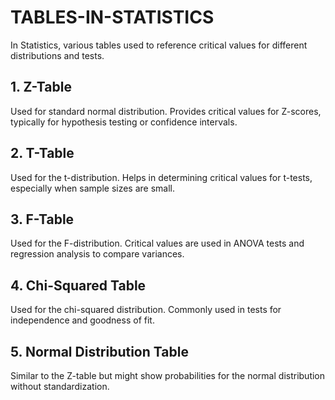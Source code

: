 # TABLES-IN-STATISTICS
In Statistics, various tables used to reference critical values for different distributions and tests.

## 1. Z-Table
Used for standard normal distribution.
Provides critical values for Z-scores, typically for hypothesis testing or confidence intervals.

## 2. T-Table
Used for the t-distribution.
Helps in determining critical values for t-tests, especially when sample sizes are small.

## 3. F-Table
Used for the F-distribution.
Critical values are used in ANOVA tests and regression analysis to compare variances.

## 4. Chi-Squared Table
Used for the chi-squared distribution.
Commonly used in tests for independence and goodness of fit.

## 5. Normal Distribution Table
Similar to the Z-table but might show probabilities for the normal distribution without standardization.
